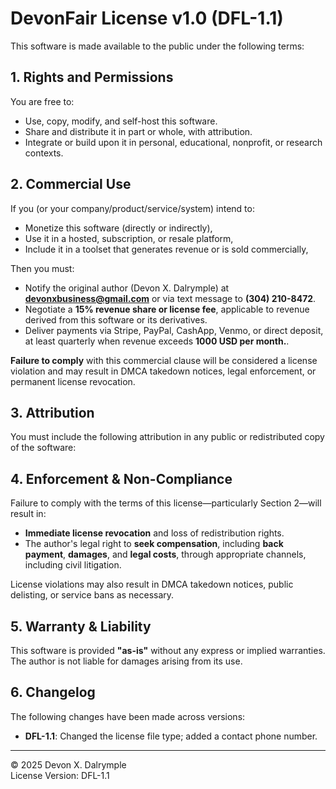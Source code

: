 # DevonFair License v1.0 (DFL-1.1)

This software is made available to the public under the following terms:

## 1. Rights and Permissions

You are free to:
- Use, copy, modify, and self-host this software.
- Share and distribute it in part or whole, with attribution.
- Integrate or build upon it in personal, educational, nonprofit, or research contexts.

## 2. Commercial Use

If you (or your company/product/service/system) intend to:
- Monetize this software (directly or indirectly),
- Use it in a hosted, subscription, or resale platform,
- Include it in a toolset that generates revenue or is sold commercially,

Then you must:
- Notify the original author (Devon X. Dalrymple) at **devonxbusiness@gmail.com** or via text message to **(304) 210-8472**.
- Negotiate a **15% revenue share or license fee**, applicable to revenue derived from this software or its derivatives.
- Deliver payments via Stripe, PayPal, CashApp, Venmo, or direct deposit, at least quarterly when revenue exceeds **1000 USD per month.**.

**Failure to comply** with this commercial clause will be considered a license violation and may result in DMCA takedown notices, legal enforcement, or permanent license revocation.

## 3. Attribution

You must include the following attribution in any public or redistributed copy of the software:

## 4. Enforcement & Non-Compliance

Failure to comply with the terms of this license—particularly Section 2—will result in:
- **Immediate license revocation** and loss of redistribution rights.
- The author's legal right to **seek compensation**, including **back payment**, **damages**, and **legal costs**, through appropriate channels, including civil litigation.

License violations may also result in DMCA takedown notices, public delisting, or service bans as necessary.

## 5. Warranty & Liability

This software is provided **"as-is"** without any express or implied warranties. The author is not liable for damages arising from its use.

## 6. Changelog

The following changes have been made across versions:
- **DFL-1.1**: Changed the license file type; added a contact phone number.

---

© 2025 Devon X. Dalrymple  
License Version: DFL-1.1  
